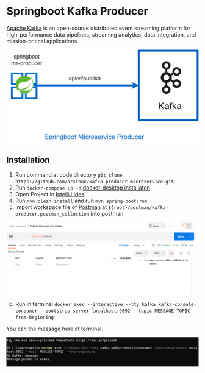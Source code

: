 # Springboot Kafka Producer


[Apache Kafka](https://kafka.apache.org/) is an open-source distributed event streaming platform for high-performance data pipelines, streaming analytics, data integration, and mission-critical applications.

![kafka producer service](https://github.com/arsibux/kafka-producer-microservice/blob/main/draw_io/kafka-producer.drawio.png "kafka producer service")

## Installation

1. Run command at code directory `git clone https://github.com/arsibux/kafka-producer-microservice.git`.
2. Run `docker-compose up -d` [docker-desktop installaton](https://docs.docker.com/desktop/)
3. Open Project in [IntelliJ Idea](https://www.jetbrains.com/idea/download/).
4. Run `mvn clean install` and run `mvn spring-boot:run`
5. Import workspace file of [Postman](https://www.postman.com/downloads/) at `${root}/postman/kafka-producer.postman_collection` into postman.



![postman-api-call](https://github.com/arsibux/kafka-producer-microservice/blob/main/docs/img/postman-api-call.png "postman-api-call")
 


6. Run in terminal `docker exec --interactive --tty kafka kafka-console-consumer --bootstrap-server localhost:9092 --topic MESSAGE-TOPIC --from-beginning`

You can the message here at terminal.


![postman-api-call](https://github.com/arsibux/kafka-producer-microservice/blob/main/docs/img/verify.png "postman-api-call")

